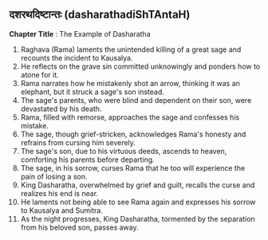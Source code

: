 ## दशरथदिष्टान्तः (dasharathadiShTAntaH)

**Chapter Title** : The Example of Dasharatha

1. Raghava (Rama) laments the unintended killing of a great sage and recounts the incident to Kausalya.
2. He reflects on the grave sin committed unknowingly and ponders how to atone for it.
3. Rama narrates how he mistakenly shot an arrow, thinking it was an elephant, but it struck a sage's son instead.
4. The sage's parents, who were blind and dependent on their son, were devastated by his death.
5. Rama, filled with remorse, approaches the sage and confesses his mistake.
6. The sage, though grief-stricken, acknowledges Rama's honesty and refrains from cursing him severely.
7. The sage's son, due to his virtuous deeds, ascends to heaven, comforting his parents before departing.
8. The sage, in his sorrow, curses Rama that he too will experience the pain of losing a son.
9. King Dasharatha, overwhelmed by grief and guilt, recalls the curse and realizes his end is near.
10. He laments not being able to see Rama again and expresses his sorrow to Kausalya and Sumitra.
11. As the night progresses, King Dasharatha, tormented by the separation from his beloved son, passes away.
